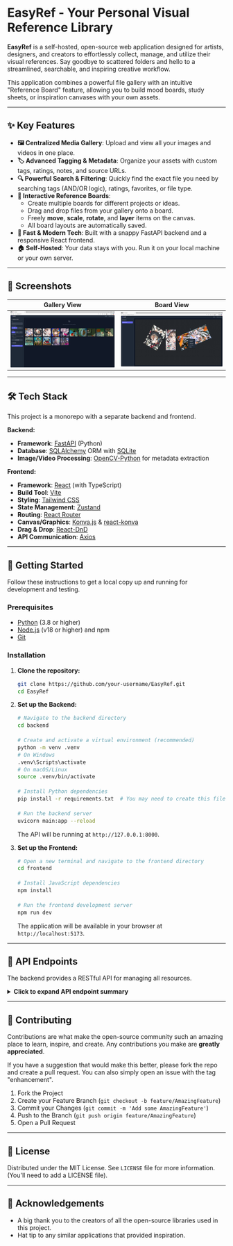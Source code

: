 # EasyRef - Your Personal Visual Reference Library

<!-- ![EasyRef Banner](./.github/assets/banner.png) -->
**EasyRef** is a self-hosted, open-source web application designed for artists, designers, and creators to effortlessly collect, manage, and utilize their visual references. Say goodbye to scattered folders and hello to a streamlined, searchable, and inspiring creative workflow.

This application combines a powerful file gallery with an intuitive "Reference Board" feature, allowing you to build mood boards, study sheets, or inspiration canvases with your own assets.

---

## ✨ Key Features

- **🖼️ Centralized Media Gallery**: Upload and view all your images and videos in one place.
- **🏷️ Advanced Tagging & Metadata**: Organize your assets with custom tags, ratings, notes, and source URLs.
- **🔍 Powerful Search & Filtering**: Quickly find the exact file you need by searching tags (AND/OR logic), ratings, favorites, or file type.
- **🎨 Interactive Reference Boards**:
    - Create multiple boards for different projects or ideas.
    - Drag and drop files from your gallery onto a board.
    - Freely **move**, **scale**, **rotate**, and **layer** items on the canvas.
    - All board layouts are automatically saved.
- **🚀 Fast & Modern Tech**: Built with a snappy FastAPI backend and a responsive React frontend.
- **🏠 Self-Hosted**: Your data stays with you. Run it on your local machine or your own server.

---

## 📸 Screenshots


| Gallery View                               | Board View                                 |
| ------------------------------------------ | ------------------------------------------ |
| ![Gallery Screenshot](./.github/assets/gallery.png) | ![Board Screenshot](./.github/assets/board.png) |

---

## 🛠️ Tech Stack

This project is a monorepo with a separate backend and frontend.

**Backend:**
- **Framework**: [FastAPI](https://fastapi.tiangolo.com/) (Python)
- **Database**: [SQLAlchemy](https://www.sqlalchemy.org/) ORM with [SQLite](https://www.sqlite.org/index.html)
- **Image/Video Processing**: [OpenCV-Python](https://pypi.org/project/opencv-python/) for metadata extraction

**Frontend:**
- **Framework**: [React](https://react.dev/) (with TypeScript)
- **Build Tool**: [Vite](https://vitejs.dev/)
- **Styling**: [Tailwind CSS](https://tailwindcss.com/)
- **State Management**: [Zustand](https://github.com/pmndrs/zustand)
- **Routing**: [React Router](https://reactrouter.com/)
- **Canvas/Graphics**: [Konva.js](https://konvajs.org/) & [react-konva](https://github.com/konvajs/react-konva)
- **Drag & Drop**: [React-DnD](https://react-dnd.github.io/react-dnd/about)
- **API Communication**: [Axios](https://axios-http.com/)

---

## 🚀 Getting Started

Follow these instructions to get a local copy up and running for development and testing.

### Prerequisites

- [Python](https://www.python.org/downloads/) (3.8 or higher)
- [Node.js](https://nodejs.org/) (v18 or higher) and npm
- [Git](https://git-scm.com/)

### Installation

1.  **Clone the repository:**
    ```sh
    git clone https://github.com/your-username/EasyRef.git
    cd EasyRef
    ```

2.  **Set up the Backend:**
    ```sh
    # Navigate to the backend directory
    cd backend

    # Create and activate a virtual environment (recommended)
    python -m venv .venv
    # On Windows
    .venv\Scripts\activate
    # On macOS/Linux
    source .venv/bin/activate

    # Install Python dependencies
    pip install -r requirements.txt  # You may need to create this file first from imports

    # Run the backend server
    uvicorn main:app --reload
    ```
    The API will be running at `http://127.0.0.1:8000`.

3.  **Set up the Frontend:**
    ```sh
    # Open a new terminal and navigate to the frontend directory
    cd frontend

    # Install JavaScript dependencies
    npm install

    # Run the frontend development server
    npm run dev
    ```
    The application will be available in your browser at `http://localhost:5173`.

---

## 📖 API Endpoints

The backend provides a RESTful API for managing all resources.

<details>
<summary><strong>Click to expand API endpoint summary</strong></summary>

| Method | Endpoint                      | Description                                      |
|--------|-------------------------------|--------------------------------------------------|
| **Files** | | |
| `POST` | `/files/upload`               | Upload one or more files.                        |
| `GET`  | `/files`                      | Get a list of all files.                         |
| `GET`  | `/files/search`               | Search for files based on various criteria.      |
| `GET`  | `/storage/{filename}`         | Serve a specific file from storage.              |
| `PUT`  | `/files/{file_id}/metadata`   | Update metadata for a file.                      |
| `DELETE`| `/files/{file_id}`            | Delete a file from the database and storage.     |
| **Tags** | | |
| `GET`  | `/tags`                       | Get a list of all unique tags.                   |
| `POST` | `/files/{file_id}/tags`       | Add a tag to a file.                             |
| `DELETE`| `/files/{file_id}/tags/{tag_id}` | Remove a tag from a file.                     |
| **Boards** | | |
| `POST` | `/boards`                     | Create a new board.                              |
| `GET`  | `/boards`                     | Get a list of all boards.                        |
| `GET`  | `/boards/{board_id}`          | Get details of a specific board with its items.  |
| `PUT`  | `/boards/{board_id}`          | Update a board's name or description.            |
| `DELETE`| `/boards/{board_id}`          | Delete a board.                                  |
| **Board Items** | | |
| `POST` | `/boards/{board_id}/items`    | Add a file (item) to a board.                    |
| `PUT`  | `/items/{item_id}`            | Update an item's position, size, rotation, etc.  |
| `PUT`  | `/items/{item_id}/reset`      | Reset an item's transformations to its original state. |
| `DELETE`| `/items/{item_id}`            | Remove an item from a board.                     |

</details>

---

## 🤝 Contributing

Contributions are what make the open-source community such an amazing place to learn, inspire, and create. Any contributions you make are **greatly appreciated**.

If you have a suggestion that would make this better, please fork the repo and create a pull request. You can also simply open an issue with the tag "enhancement".

1.  Fork the Project
2.  Create your Feature Branch (`git checkout -b feature/AmazingFeature`)
3.  Commit your Changes (`git commit -m 'Add some AmazingFeature'`)
4.  Push to the Branch (`git push origin feature/AmazingFeature`)
5.  Open a Pull Request

---

## 📄 License

Distributed under the MIT License. See `LICENSE` file for more information. (You'll need to add a LICENSE file).

---

## 🙏 Acknowledgements

- A big thank you to the creators of all the open-source libraries used in this project.
- Hat tip to any similar applications that provided inspiration.

